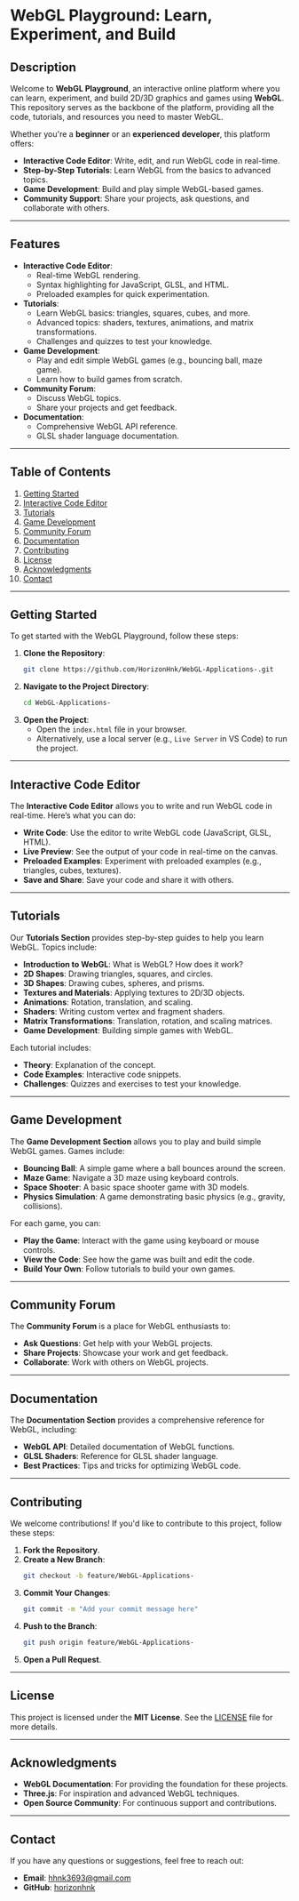 # **WebGL Playground: Learn, Experiment, and Build**

## **Description**
Welcome to **WebGL Playground**, an interactive online platform where you can learn, experiment, and build 2D/3D graphics and games using **WebGL**. This repository serves as the backbone of the platform, providing all the code, tutorials, and resources you need to master WebGL.

Whether you're a **beginner** or an **experienced developer**, this platform offers:
- **Interactive Code Editor**: Write, edit, and run WebGL code in real-time.
- **Step-by-Step Tutorials**: Learn WebGL from the basics to advanced topics.
- **Game Development**: Build and play simple WebGL-based games.
- **Community Support**: Share your projects, ask questions, and collaborate with others.

---

## **Features**
- **Interactive Code Editor**:
  - Real-time WebGL rendering.
  - Syntax highlighting for JavaScript, GLSL, and HTML.
  - Preloaded examples for quick experimentation.
- **Tutorials**:
  - Learn WebGL basics: triangles, squares, cubes, and more.
  - Advanced topics: shaders, textures, animations, and matrix transformations.
  - Challenges and quizzes to test your knowledge.
- **Game Development**:
  - Play and edit simple WebGL games (e.g., bouncing ball, maze game).
  - Learn how to build games from scratch.
- **Community Forum**:
  - Discuss WebGL topics.
  - Share your projects and get feedback.
- **Documentation**:
  - Comprehensive WebGL API reference.
  - GLSL shader language documentation.

---

## **Table of Contents**
1. [Getting Started](#getting-started)
2. [Interactive Code Editor](#interactive-code-editor)
3. [Tutorials](#tutorials)
4. [Game Development](#game-development)
5. [Community Forum](#community-forum)
6. [Documentation](#documentation)
7. [Contributing](#contributing)
8. [License](#license)
9. [Acknowledgments](#acknowledgments)
10. [Contact](#contact)

---

## **Getting Started**
To get started with the WebGL Playground, follow these steps:

1. **Clone the Repository**:
   ```bash
   git clone https://github.com/HorizonHnk/WebGL-Applications-.git
   ```
2. **Navigate to the Project Directory**:
   ```bash
   cd WebGL-Applications-
   ```
3. **Open the Project**:
   - Open the `index.html` file in your browser.
   - Alternatively, use a local server (e.g., `Live Server` in VS Code) to run the project.

---

## **Interactive Code Editor**
The **Interactive Code Editor** allows you to write and run WebGL code in real-time. Here’s what you can do:
- **Write Code**: Use the editor to write WebGL code (JavaScript, GLSL, HTML).
- **Live Preview**: See the output of your code in real-time on the canvas.
- **Preloaded Examples**: Experiment with preloaded examples (e.g., triangles, cubes, textures).
- **Save and Share**: Save your code and share it with others.

---

## **Tutorials**
Our **Tutorials Section** provides step-by-step guides to help you learn WebGL. Topics include:
- **Introduction to WebGL**: What is WebGL? How does it work?
- **2D Shapes**: Drawing triangles, squares, and circles.
- **3D Shapes**: Drawing cubes, spheres, and prisms.
- **Textures and Materials**: Applying textures to 2D/3D objects.
- **Animations**: Rotation, translation, and scaling.
- **Shaders**: Writing custom vertex and fragment shaders.
- **Matrix Transformations**: Translation, rotation, and scaling matrices.
- **Game Development**: Building simple games with WebGL.

Each tutorial includes:
- **Theory**: Explanation of the concept.
- **Code Examples**: Interactive code snippets.
- **Challenges**: Quizzes and exercises to test your knowledge.

---

## **Game Development**
The **Game Development Section** allows you to play and build simple WebGL games. Games include:
- **Bouncing Ball**: A simple game where a ball bounces around the screen.
- **Maze Game**: Navigate a 3D maze using keyboard controls.
- **Space Shooter**: A basic space shooter game with 3D models.
- **Physics Simulation**: A game demonstrating basic physics (e.g., gravity, collisions).

For each game, you can:
- **Play the Game**: Interact with the game using keyboard or mouse controls.
- **View the Code**: See how the game was built and edit the code.
- **Build Your Own**: Follow tutorials to build your own games.

---

## **Community Forum**
The **Community Forum** is a place for WebGL enthusiasts to:
- **Ask Questions**: Get help with your WebGL projects.
- **Share Projects**: Showcase your work and get feedback.
- **Collaborate**: Work with others on WebGL projects.

---

## **Documentation**
The **Documentation Section** provides a comprehensive reference for WebGL, including:
- **WebGL API**: Detailed documentation of WebGL functions.
- **GLSL Shaders**: Reference for GLSL shader language.
- **Best Practices**: Tips and tricks for optimizing WebGL code.

---

## **Contributing**
We welcome contributions! If you'd like to contribute to this project, follow these steps:
1. **Fork the Repository**.
2. **Create a New Branch**:
   ```bash
   git checkout -b feature/WebGL-Applications-
   ```
3. **Commit Your Changes**:
   ```bash
   git commit -m "Add your commit message here"
   ```
4. **Push to the Branch**:
   ```bash
   git push origin feature/WebGL-Applications-
   ```
5. **Open a Pull Request**.

---

## **License**
This project is licensed under the **MIT License**. See the [LICENSE](LICENSE) file for more details.

---

## **Acknowledgments**
- **WebGL Documentation**: For providing the foundation for these projects.
- **Three.js**: For inspiration and advanced WebGL techniques.
- **Open Source Community**: For continuous support and contributions.

---

## **Contact**
If you have any questions or suggestions, feel free to reach out:
- **Email**: [hhnk3693@gmail.com](mailto:hhnk3693@gmail.com)
- **GitHub**: [horizonhnk](https://github.com/horizonhnk)

